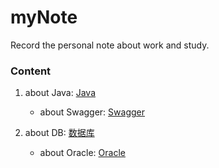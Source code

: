 # myNote
Record the personal note about work and study.

### Content

1. about Java: [Java](https://github.com/kevinjoy89/myNote/tree/master/Java )
   - about Swagger: [Swagger](https://github.com/kevinjoy89/myNote/tree/master/Java/Swagger )
   
2. about DB: [数据库](https://github.com/kevinjoy89/myNote/tree/master/数据库)
   - about Oracle: [Oracle](https://github.com/kevinjoy89/myNote/tree/master/数据库/Oracle)